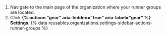 1. Navigate to the main page of the organization where your runner groups are located.
1. Click **{% octicon "gear" aria-hidden="true" aria-label="gear" %} Settings**.
{% data reusables.organizations.settings-sidebar-actions-runner-groups %}
